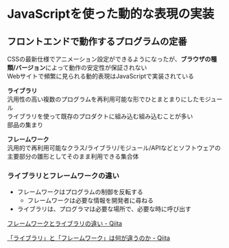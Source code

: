 # JavaScriptを使った動的な表現の実装

## フロントエンドで動作するプログラムの定番

CSSの最新仕様でアニメーション設定ができるようになったが、**ブラウザの種類/バージョン**によって動作の安定性が保証されない  
Webサイトで頻繁に見られる動的表現はJavaScriptで実装されている

**ライブラリ**  
汎用性の高い複数のプログラムを再利用可能な形でひとまとまりにしたモジュール  
ライブラリを使って既存のプロダクトに組み込む組み込むことが多い  
部品の集まり

**フレームワーク**  
汎用的で再利用可能なクラス/ライブラリ/モジュール/APIなどとソフトウェアの主要部分の雛形としてそのまま利用できる集合体  

### ライブラリとフレームワークの違い

- フレームワークはプログラムの制御を反転する
  - フレームワークは必要な情報を開発者に尋ねる
- ライブラリは、プログラマは必要な場所で、必要な時に呼び出す

[フレームワークとライブラリの違い - Qiita](https://qiita.com/azuki8/items/ad7710fdefaedc63e3f7)

[「ライブラリ」と「フレームワーク」は何が違うのか - Qiita](https://qiita.com/baby-degu/items/7dc4548bf7befc2671f4)
